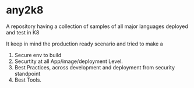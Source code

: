 # any2k8
A repository having a collection of samples of all major languages deployed and test in K8

It keep in mind the production ready scenario and tried to make a 


1) Secure env to build
2) Securtity at all App/image/deployment Level.
3) Best Practices, across development and deployment from security standpoint
4) Best Tools.
